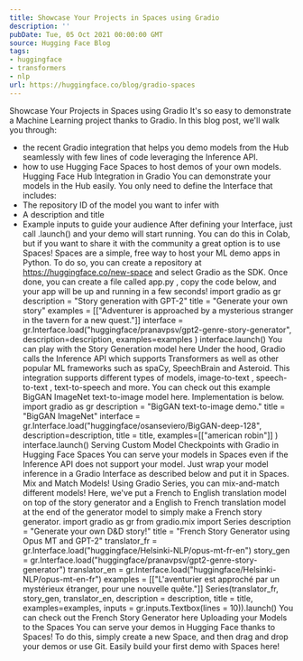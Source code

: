 ```yaml
---
title: Showcase Your Projects in Spaces using Gradio
description: ''
pubDate: Tue, 05 Oct 2021 00:00:00 GMT
source: Hugging Face Blog
tags:
- huggingface
- transformers
- nlp
url: https://huggingface.co/blog/gradio-spaces
---
```


Showcase Your Projects in Spaces using Gradio
It's so easy to demonstrate a Machine Learning project thanks to Gradio.
In this blog post, we'll walk you through:
- the recent Gradio integration that helps you demo models from the Hub seamlessly with few lines of code leveraging the Inference API.
- how to use Hugging Face Spaces to host demos of your own models.
Hugging Face Hub Integration in Gradio
You can demonstrate your models in the Hub easily. You only need to define the Interface that includes:
- The repository ID of the model you want to infer with
- A description and title
- Example inputs to guide your audience
After defining your Interface, just call .launch()
and your demo will start running. You can do this in Colab, but if you want to share it with the community a great option is to use Spaces!
Spaces are a simple, free way to host your ML demo apps in Python. To do so, you can create a repository at https://huggingface.co/new-space and select Gradio as the SDK. Once done, you can create a file called app.py
, copy the code below, and your app will be up and running in a few seconds!
import gradio as gr
description = "Story generation with GPT-2"
title = "Generate your own story"
examples = [["Adventurer is approached by a mysterious stranger in the tavern for a new quest."]]
interface = gr.Interface.load("huggingface/pranavpsv/gpt2-genre-story-generator",
description=description,
examples=examples
)
interface.launch()
You can play with the Story Generation model here
Under the hood, Gradio calls the Inference API which supports Transformers as well as other popular ML frameworks such as spaCy, SpeechBrain and Asteroid. This integration supports different types of models, image-to-text
, speech-to-text
, text-to-speech
and more. You can check out this example BigGAN ImageNet text-to-image
model here. Implementation is below.
import gradio as gr
description = "BigGAN text-to-image demo."
title = "BigGAN ImageNet"
interface = gr.Interface.load("huggingface/osanseviero/BigGAN-deep-128",
description=description,
title = title,
examples=[["american robin"]]
)
interface.launch()
Serving Custom Model Checkpoints with Gradio in Hugging Face Spaces
You can serve your models in Spaces even if the Inference API does not support your model. Just wrap your model inference in a Gradio Interface
as described below and put it in Spaces.
Mix and Match Models!
Using Gradio Series, you can mix-and-match different models! Here, we've put a French to English translation model on top of the story generator and a English to French translation model at the end of the generator model to simply make a French story generator.
import gradio as gr
from gradio.mix import Series
description = "Generate your own D&D story!"
title = "French Story Generator using Opus MT and GPT-2"
translator_fr = gr.Interface.load("huggingface/Helsinki-NLP/opus-mt-fr-en")
story_gen = gr.Interface.load("huggingface/pranavpsv/gpt2-genre-story-generator")
translator_en = gr.Interface.load("huggingface/Helsinki-NLP/opus-mt-en-fr")
examples = [["L'aventurier est approché par un mystérieux étranger, pour une nouvelle quête."]]
Series(translator_fr, story_gen, translator_en, description = description,
title = title,
examples=examples, inputs = gr.inputs.Textbox(lines = 10)).launch()
You can check out the French Story Generator here
Uploading your Models to the Spaces
You can serve your demos in Hugging Face thanks to Spaces! To do this, simply create a new Space, and then drag and drop your demos or use Git.
Easily build your first demo with Spaces here!